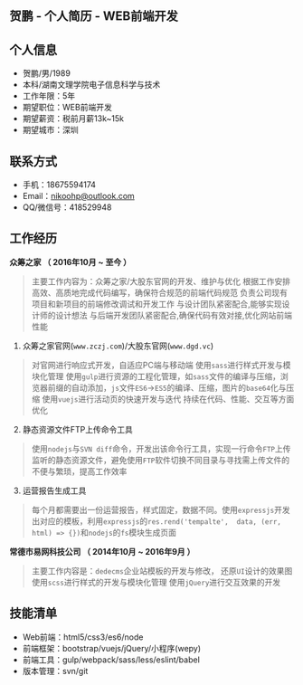 ## 贺鹏 - 个人简历 - WEB前端开发
## 个人信息
 - 贺鹏/男/1989
 - 本科/湖南文理学院电子信息科学与技术
 - 工作年限：5年
 - 期望职位：WEB前端开发
 - 期望薪资：税前月薪13k~15k
 - 期望城市：深圳
## 联系方式
- 手机：18675594174
- Email：nikoohp@outlook.com
- QQ/微信号：418529948

## 工作经历
 **众筹之家 （ 2016年10月 ~ 至今 ）**
> 主要工作内容为：众筹之家/大股东官网的开发、维护与优化
> 根据工作安排高效、高质地完成代码编写，确保符合规范的前端代码规范
> 负责公司现有项目和新项目的前端修改调试和开发工作
> 与设计团队紧密配合,能够实现设计师的设计想法
> 与后端开发团队紧密配合,确保代码有效对接,优化网站前端性能

1. 众筹之家官网(`www.zczj.com`)/大股东官网(`www.dgd.vc`)
> 对官网进行响应式开发，自适应PC端与移动端
> 使用`sass`进行样式开发与模块化管理
> 使用`gulp`进行资源的工程化管理，如`sass`文件的编译与压缩，浏览器前缀的自动添加，`js`文件`ES6`->`ES5`的编译、压缩，图片的`base64`化与压缩
> 使用`vuejs`进行活动页的快速开发与迭代
> 持续在代码、性能、交互等方面优化

2. 静态资源文件FTP上传命令工具
> 使用`nodejs`与`SVN diff`命令，开发出该命令行工具，实现一行命令`FTP`上传监听的静态资源文件，避免使用`FTP`软件切换不同目录与寻找需上传文件的不便与繁琐，提高工作效率

3. 运营报告生成工具
> 每个月都需要出一份运营报告，样式固定，数据不同。使用`expressjs`开发出对应的模板，利用`expressjs`的`res.rend('tempalte',  data, (err, html) => {})`和`nodejs`的`fs`模块生成页面

 **常德市易网科技公司 （ 2014年10月 ~ 2016年9月 ）**
> 主要工作内容是：`dedecms`企业站模板的开发与修改， 还原`UI`设计的效果图
> 使用`scss`进行样式的开发与模块化管理
> 使用`jQuery`进行交互效果的开发

## 技能清单
- Web前端：html5/css3/es6/node
- 前端框架：bootstrap/vuejs/jQuery/小程序(wepy)
- 前端工具：gulp/webpack/sass/less/eslint/babel
- 版本管理：svn/git
